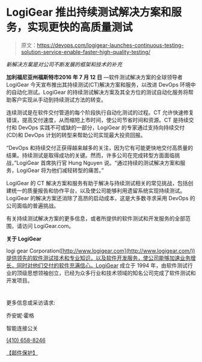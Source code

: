 # LogiGear 推出持续测试解决方案和服务，实现更快的高质量测试

> 原文：<https://devops.com/logigear-launches-continuous-testing-solution-service-enable-faster-high-quality-testing/>

*新解决方案是对公司不断发展的框架和技术的补充*

**加利福尼亚州福斯特市2016 年 7 月 12 日** —软件测试解决方案的全球领导者 LogiGear 今天宣布推出其持续测试(CT)解决方案和服务，以改进 DevOps 环境中的自动化测试。LogiGear 的持续测试解决方案及其全方位的测试自动化服务将帮助客户实现从手动到持续测试方法的转变。

连续测试是在软件交付管道的每个阶段执行自动化测试的过程。CT 允许快速修复错误，提高交付速度，从而缩短上市时间，使公司节省时间和资源。CT 是持续交付和 DevOps 实践不可或缺的一部分，LogiGear 的专家通过支持向持续交付(CD)和 DevOps 计划的转型来帮助公司实现最大投资回报。

“DevOps 和持续交付正获得越来越多的关注，因为它有可能更快地交付高质量的结果。持续测试是取得成功的关键。然而，许多公司在完成转型方面面临挑战，”LogiGear 首席执行官 Hung Nguyen 说。“通过持续的测试解决方案和服务，LogiGear 将为他们减轻转型的痛苦。”

LogiGear 的 CT 解决方案和服务有助于解决与持续测试相关的常见挑战，包括创建统一的质量报告和协作平台，以及使公司能够利用遗留系统实现持续测试。LogiGear 的解决方案还消除了高昂的启动成本，这是大多数寻求采用 DevOps 的公司面临的普遍挑战。

有关持续测试解决方案的更多信息，或者所提供的软件测试和开发服务的全部范围，请访问 LogiGear.com。

**关于 LogiGear**

logi gear Corporation([http://www.logigear.com](http://www.logigear.com/))提供领先的软件测试技术和专业知识，以及软件开发服务，使公司能够加速业务增长，同时对他们交付的软件充满信心。LogiGear 成立于 1994 年，由软件测试行业的顶级思想领袖创立，已经为众多行业和技术领域的知名公司完成了软件测试和开发项目。

# #

更多信息或采访请求:

乔安妮·霍格

智能连接公关

[(410) 658-8246](tel:%28410%29%20658-8246)

[【邮件保护】](/cdn-cgi/l/email-protection#305a5f515e5e5570435d514244535f5e5e555344595f5e4340421e535f5d)